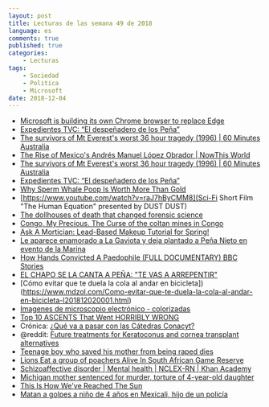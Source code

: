 ```yaml
---
layout: post
title: Lecturas de las semana 49 de 2018
language: es
comments: true
published: true
categories:
    - Lecturas
tags:
    - Sociedad
    - Politica
    - Microsoft
date: 2018-12-04
---
```



- [Microsoft is building its own Chrome browser to replace Edge](https://www.theverge.com/2018/12/4/18125238/microsoft-chrome-browser-windows-10-edge-chromium)
- [ Expedientes TVC: “El despeñadero de los Peña”](https://www.youtube.com/watch?v=QAVODiqoXtA)
- [ The survivors of Mt Everest's worst 36 hour tragedy (1996) | 60 Minutes Australia](https://www.youtube.com/watch?v=NbScCel-upc)
- [The Rise of Mexico's Andrés Manuel López Obrador | NowThis World](https://www.youtube.com/watch?v=6ZZd1Cx07Y0)
- [The survivors of Mt Everest's worst 36 hour tragedy (1996) | 60 Minutes Australia](https://www.youtube.com/watch?v=NbScCel-upc&t=37s)
- [Expedientes TVC: “El despeñadero de los Peña”](https://www.youtube.com/watch?v=6ZDZAnkn0Tw&t=103s)
- [Why Sperm Whale Poop Is Worth More Than Gold](https://www.youtube.com/watch?v=FhUNYWHibqs)
- [https://www.youtube.com/watch?v=raJ7hByCMM8](Sci-Fi Short Film "The Human Equation" presented by DUST
DUST)
- [The dollhouses of death that changed forensic science](https://www.youtube.com/watch?v=9hdT8PgT19w)
- [Congo, My Precious. The Curse of the coltan mines in Congo](https://www.youtube.com/watch?v=dTwzCy0-RTw)
- [Ask A Mortician: Lead-Based Makeup Tutorial for Spring!](https://www.youtube.com/watch?v=q5hF7Dl0DDc)
- [Le aparece enamorado a La Gaviota y deja plantado a Peña Nieto en evento de la Marina](https://www.youtube.com/watch?v=ZV3HcMzufXc)
- [How Hands Convicted A Paedophile (FULL DOCUMENTARY) BBC Stories](https://www.youtube.com/watch?v=_dLInIwl3t4)
- [EL CHAPO SE LA CANTA A PEÑA: "TE VAS A ARREPENTIR"](https://www.youtube.com/watch?v=Fe3T9SmtP_Y)
- [Cómo evitar que te duela la cola al andar en bicicleta])(https://www.mdzol.com/Como-evitar-que-te-duela-la-cola-al-andar-en-bicicleta-l201812020001.html)
- [Imagenes de microscopio electrónico - colorizadas](https://www.youtube.com/watch?v=TMShiMkyTl0)
- [Top 10 ASCENTS That Went HORRIBLY WRONG](https://www.youtube.com/watch?v=KAzSEZqrbO0)
- Crónica: [ ¿Qué va a pasar con las Cátedras Conacyt? ](http://www.cronica.com.mx/notas/2018/1102740.html)
- @reddit: [Future treatments for Keratoconus and cornea transplant alternatives
](https://www.reddit.com/r/Keratoconus/comments/a3ctda/future_treatments_for_keratoconus_and_cornea/)
- [Teenage boy who saved his mother from being raped dies](https://news.sky.com/story/teenage-boy-who-saved-his-mother-from-being-raped-dies-11573257)
- [Lions Eat a group of poachers Alive In South African Game Reserve](https://allthatsinteresting.com/lions-eat-poachers-south-africa)
- [Schizoaffective disorder | Mental health | NCLEX-RN | Khan Academy](https://www.youtube.com/watch?v=hBBCp9RvmoQ)
- [Michigan mother sentenced for murder, torture of 4-year-old daughter](http://www.fox2detroit.com/news/local-news/michigan-mother-sentenced-for-murder-torture-of-4-year-old-daughter)
- [This Is How We've Reached The Sun](https://www.youtube.com/watch?v=t8IRBqr0Ub4)
- [Matan a golpes a niño de 4 años en Mexicali, hijo de un policía](https://www.lacronica.com/Policiaca/2018/12/09/1393557-Matan-a-golpes-a-nino-de-4-anos-en-Mexicali-hijo-de-un-policia.html)
